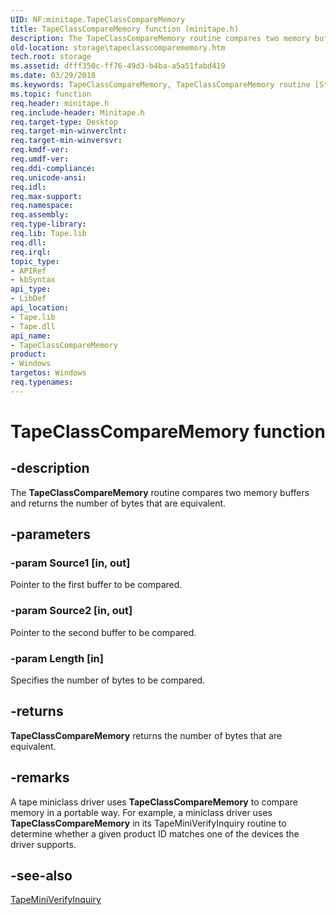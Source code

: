 ```yaml
---
UID: NF:minitape.TapeClassCompareMemory
title: TapeClassCompareMemory function (minitape.h)
description: The TapeClassCompareMemory routine compares two memory buffers and returns the number of bytes that are equivalent.
old-location: storage\tapeclasscomparememory.htm
tech.root: storage
ms.assetid: dfff350c-ff76-49d3-b4ba-a5a51fabd419
ms.date: 03/29/2018
ms.keywords: TapeClassCompareMemory, TapeClassCompareMemory routine [Storage Devices], minitape/TapeClassCompareMemory, storage.tapeclasscomparememory, tapeclas_77631fdd-b72a-4569-8066-54f260cb4d9a.xml
ms.topic: function
req.header: minitape.h
req.include-header: Minitape.h
req.target-type: Desktop
req.target-min-winverclnt: 
req.target-min-winversvr: 
req.kmdf-ver: 
req.umdf-ver: 
req.ddi-compliance: 
req.unicode-ansi: 
req.idl: 
req.max-support: 
req.namespace: 
req.assembly: 
req.type-library: 
req.lib: Tape.lib
req.dll: 
req.irql: 
topic_type:
- APIRef
- kbSyntax
api_type:
- LibDef
api_location:
- Tape.lib
- Tape.dll
api_name:
- TapeClassCompareMemory
product:
- Windows
targetos: Windows
req.typenames: 
---
```


# TapeClassCompareMemory function


## -description


The <b>TapeClassCompareMemory</b> routine compares two memory buffers and returns the number of bytes that are equivalent.


## -parameters




### -param Source1 [in, out]

Pointer to the first buffer to be compared.


### -param Source2 [in, out]

Pointer to the second buffer to be compared.


### -param Length [in]

Specifies the number of bytes to be compared.


## -returns



<b>TapeClassCompareMemory</b> returns the number of bytes that are equivalent.




## -remarks



A tape miniclass driver uses <b>TapeClassCompareMemory</b> to compare memory in a portable way. For example, a miniclass driver uses <b>TapeClassCompareMemory</b> in its TapeMiniVerifyInquiry routine to determine whether a given product ID matches one of the devices the driver supports.




## -see-also




<a href="https://docs.microsoft.com/windows-hardware/drivers/ddi/content/minitape/nc-minitape-tape_verify_inquiry_routine">TapeMiniVerifyInquiry</a>
 

 

